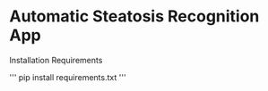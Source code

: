 # Automatic Steatosis Recognition App
Installation Requirements

'''
pip install requirements.txt
'''
